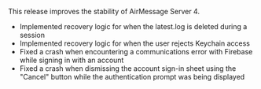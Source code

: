 This release improves the stability of AirMessage Server 4.

- Implemented recovery logic for when the latest.log is deleted during a session
- Implemented recovery logic for when the user rejects Keychain access
- Fixed a crash when encountering a communications error with Firebase while signing in with an account
- Fixed a crash when dismissing the account sign-in sheet using the "Cancel" button while the authentication prompt was being displayed
